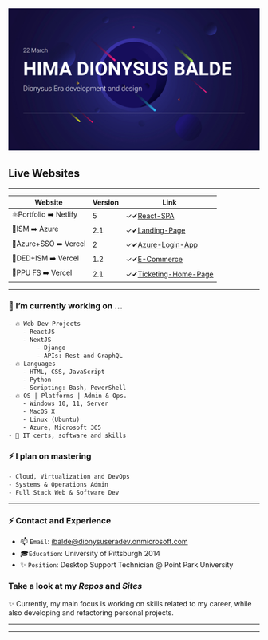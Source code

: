 <img src="/himacard.png" width=800>

<!-- # 👑 H𝐈𝗠𝗔 BA𝗟DÉ | Dionysus Era 🃎 

___

![Metrics](https://metrics.lecoq.io/Bahim22?template=classic&base.hireable=true&languages=1&lines=1&habits=1&activity=1&code=1&pagespeed=1&base=header%2C%20activity%2C%20community%2C%20repositories%2C%20metadata&base.indepth=false&base.hireable=true&base.skip=false&languages=false&languages.ignored=Css&languages.limit=8&languages.threshold=0%25&languages.other=false&languages.colors=github&languages.sections=most-used&languages.indepth=false&languages.analysis.timeout=15&languages.analysis.timeout.repositories=7.5&languages.categories=markup%2C%20programming&languages.recent.categories=markup%2C%20programming&languages.recent.load=300&languages.recent.days=14&lines=false&lines.sections=base&lines.repositories.limit=4&lines.history.limit=1&habits=false&habits.from=100&habits.days=14&habits.facts=true&habits.charts=false&habits.charts.type=classic&habits.trim=false&habits.languages.limit=8&habits.languages.threshold=0%25&activity=false&activity.limit=5&activity.load=150&activity.days=14&activity.visibility=all&activity.timestamps=false&activity.filter=all&code=false&code.lines=12&code.load=200&code.days=3&code.visibility=all&pagespeed=false&pagespeed.url=https%3A%2F%2Fhimabalde.netlify.app%2F&pagespeed.detailed=false&pagespeed.screenshot=true&pagespeed.pwa=false&config.timezone=America%2FNew_York)
-->
## Live Websites
___

| Website | Version | Link |
| --- | --- | ----- |
| ⚛️Portfolio ➡️ Netlify | 5 | ✓✔︎[React-SPA](https://himabalde.netlify.com) |
| 🔭ISM ➡️ Azure | 2.1  | ✓✔︎[Landing-Page](https://happy-ocean-0d2a3c60f.azurestaticapps.net) |
| 🏁Azure+SSO ➡️ Vercel | 2 | ✓✔︎[Azure-Login-App](https://auth-react-azure.vercel.app/login) |
| 🏁DED+ISM ➡️ Vercel | 1.2 | ✓✔︎[E-Commerce](https://ism-ded.vercel.app/) |
| 💫PPU FS ➡️ Vercel | 2.1 | ✓✔︎[Ticketing-Home-Page](https://ppu-hd-fs.vercel.app/) |

___

### 💬 I’m currently working on ...

	- 🔥 Web Dev Projects
	 	- ReactJS
	 	- NextJS
			- Django
			- APIs: Rest and GraphQL
	- 🔥 Languages
		- HTML, CSS, JavaScript
		- Python
		- Scripting: Bash, PowerShell
	- 🔥 OS | Platforms | Admin & Ops. 
		- Windows 10, 11, Server
		- MacOS X
		- Linux (Ubuntu)
		- Azure, Microsoft 365
	- 💫 IT certs, software and skills

### ⚡️ I plan on mastering

	- Cloud, Virtualization and DevOps
	- Systems & Operations Admin
	- Full Stack Web & Software Dev

___

### ⚡️ Contact and Experience

- 📫 `Email`: ibalde@dionysuseradev.onmicrosoft.com
- 🎓`Education`: University of Pittsburgh 2014
- ✨ `Position`: Desktop Support Technician @ Point Park University

### Take a look at my _Repos_ and _Sites_ 

✨ Currently, my main focus is working on skills related to my career, while also developing and refactoring personal projects.

___

<!-- <img src="/DedIsm.png" width=800>
### Current Projects

| Projects | Type| Version| Status |
| ---- | ----- | ------ | ---- |
| _DioPortfo_  | HTML, Vanilla JS  | Final v2  | done |
| _Inner Sity Market_ | HTML, Bootstrap, JS  | Prod v2     | [x] deployed |
| _DioBlog_ |  Next  Blog | Dev v2 | [ ] update |
| _Next-Tailwind_ | Next E Store | Prod v3 | [x] deployed |
| _nxt-boiler_ | Next Template | Final v 3| [ ] update  |
| `Rxt-portfo-3`| React Portfolio|  Prod v5 | [x] deployed  |
| `Rxt-ecrive`| React Business Page | Dev v 2 | [ ] dev  |
| `react-boiler`| React SPA Template | Final v4 | [x] update  |
| `Athena` | Node Server Temps  | Dev v3    | [x] update |
| `GulloDb` | MongoDB + React  | Dev v3    | [ ] update 📋 |
| `Waves-Prisma`| GraphQL + Next  | Dev v 2  | [ ] dev 📋 |
-->
<!-- ![Metrics](https://metrics.lecoq.io/bahim22?template=classic&base.hireable=true&repositories=20&repositories.batch=20&languages=1&isocalendar=1&activity=1&notable=1&lines=1&introduction=1&repositories=1&followup=1&base.indepth=false&base.hireable=true&repositories=20&repositories.batch=20&repositories.forks=false&repositories.affiliations=owner&isocalendar.duration=half-year&languages.ignored=css&languages.limit=8&languages.threshold=0%25&languages.other=true&languages.colors=github&languages.sections=most-used&languages.indepth=false&languages.analysis.timeout=15&languages.categories=markup%2C%20programming&languages.recent.categories=markup%2C%20programming&languages.recent.load=300&languages.recent.days=14&followup.sections=repositories&followup.indepth=false&activity.limit=5&activity.load=300&activity.days=14&activity.visibility=all&activity.timestamps=false&activity.filter=all&notable.from=organization&notable.repositories=false&notable.indepth=false&notable.types=commit&introduction.title=true&config.timezone=America%2FNew_York) -->
___

<!-- ![Ded](/DedLogo.png) -->

